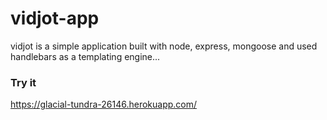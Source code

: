 # vidjot-app
vidjot is a simple application built with node, express, mongoose and used handlebars as a templating engine...
### Try it
https://glacial-tundra-26146.herokuapp.com/
